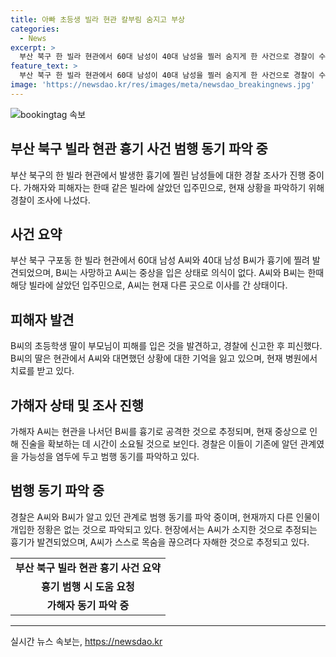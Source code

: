 ```yaml
---
title: 아빠 초등생 빌라 현관 칼부림 숨지고 부상
categories:
  - News
excerpt: >
  부산 북구 한 빌라 현관에서 60대 남성이 40대 남성을 찔러 숨지게 한 사건으로 경찰이 수사에 나섰다. 피해자는 흉기에 찔려 사망했고, 가해자 역시 심각한 부상을 입어 현재 의식이 없는 상태다. 사건 당시 피해자의 딸이 현관에 쓰러진 아버지를 발견하고 구토를 피하며 신고했다. 경찰은 가해자와 희생자가 이전에 함께 살았던 빌라 입주민이었고, 현재는 가해자만 그 자리를 떠났다고 밝혔다. 현재 중상 상태인 가해자의 진술을 확보하는 데 시간이 소요될 것으로 전망된다.
feature_text: >
  부산 북구 한 빌라 현관에서 60대 남성이 40대 남성을 찔러 숨지게 한 사건으로 경찰이 수사에 나섰다. 피해자는 흉기에 찔려 사망했고, 가해자 역시 심각한 부상을 입어 현재 의식이 없는 상태다. 사건 당시 피해자의 딸이 현관에 쓰러진 아버지를 발견하고 구토를 피하며 신고했다. 경찰은 가해자와 희생자가 이전에 함께 살았던 빌라 입주민이었고, 현재는 가해자만 그 자리를 떠났다고 밝혔다. 현재 중상 상태인 가해자의 진술을 확보하는 데 시간이 소요될 것으로 전망된다.
image: 'https://newsdao.kr/res/images/meta/newsdao_breakingnews.jpg'
---
```


<p><img src="https://newsdao.kr/res/images/meta/newsdao_breakingnews.jpg" alt="bookingtag 속보" /></p>

<h2 data-ke-size="size26">부산 북구 빌라 현관 흉기 사건 범행 동기 파악 중</h2>

<p data-ke-size="size16">부산 북구의 한 빌라 현관에서 발생한 흉기에 찔린 남성들에 대한 경찰 조사가 진행 중이다. 가해자와 피해자는 한때 같은 빌라에 살았던 입주민으로, 현재 상황을 파악하기 위해 경찰이 조사에 나섰다.</p>

<h2 data-ke-size="size24">사건 요약</h2>

<p data-ke-size="size16">부산 북구 구포동 한 빌라 현관에서 60대 남성 A씨와 40대 남성 B씨가 흉기에 찔려 발견되었으며, B씨는 사망하고 A씨는 중상을 입은 상태로 의식이 없다. A씨와 B씨는 한때 해당 빌라에 살았던 입주민으로, A씨는 현재 다른 곳으로 이사를 간 상태이다.</p>

<h2 data-ke-size="size24">피해자 발견</h2>

<p data-ke-size="size16">B씨의 초등학생 딸이 부모님이 피해를 입은 것을 발견하고, 경찰에 신고한 후 피신했다. B씨의 딸은 현관에서 A씨와 대면했던 상황에 대한 기억을 잃고 있으며, 현재 병원에서 치료를 받고 있다.</p>

<h2 data-ke-size="size24">가해자 상태 및 조사 진행</h2>

<p data-ke-size="size16">가해자 A씨는 현관을 나서던 B씨를 흉기로 공격한 것으로 추정되며, 현재 중상으로 인해 진술을 확보하는 데 시간이 소요될 것으로 보인다. 경찰은 이들이 기존에 알던 관계였을 가능성을 염두에 두고 범행 동기를 파악하고 있다.</p>

<h2 data-ke-size="size24">범행 동기 파악 중</h2>

<p data-ke-size="size16">경찰은 A씨와 B씨가 알고 있던 관계로 범행 동기를 파악 중이며, 현재까지 다른 인물이 개입한 정황은 없는 것으로 파악되고 있다. 현장에서는 A씨가 소지한 것으로 추정되는 흉기가 발견되었으며, A씨가 스스로 목숨을 끊으려다 자해한 것으로 추정되고 있다.</p>

<table>
  <tr>
    <td style="text-align: center; height: 17px;"><b>부산 북구 빌라 현관 흉기 사건 요약</b></td>
  </tr>
  <tr>
    <td style="text-align: center; height: 17px;"><b>흉기 범행 시 도움 요청</b></td>
  </tr>
  <tr>
    <td style="text-align: center; height: 17px;"><b>가해자 동기 파악 중</b></td>
  </tr>
</table>

<hr>
실시간 뉴스 속보는, <a href="https://newsdao.kr" rel="dofollow">https://newsdao.kr</a>


